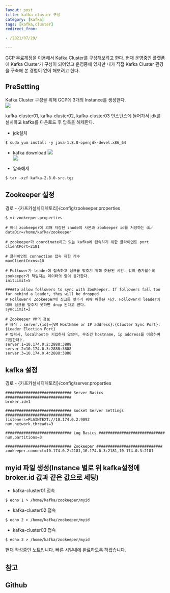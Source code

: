 ```yaml
---
layout: post 
title: kafka cluster 구성
category: [kafka]
tags: [kafka,cluster]
redirect_from:

- /2021/07/29/

---  
```


GCP 무료계정을 이용해서 Kafka Cluster를 구성해보려고 한다. 현재 운영중인 플랫폼에 Kafka Cluster가 구성이 되어있고 운영중에 있지만 내가 직접 Kafka Cluster 환경을 구축해 본 경험이 없어 해보려고 한다.  

## PreSetting  
Kafka Cluster 구성을 위해 GCP에 3개의 Instance를 생성한다.  
<img src="https://sisipapa.github.io/assets/images/posts/gcp-kafka-cluster.PNG" >  

kafka-cluster01, kafka-cluster02, kafka-cluster03 인스턴스에 들어가서 jdk를 설치하고 kafka를 다운로드 후 압축을 해제한다.
- jdk설치  
```shell
$ sudo yum install -y java-1.8.0-openjdk-devel.x86_64
```  

- kafka download
  <img src="https://sisipapa.github.io/assets/images/posts/kafka-download1.PNG" >  
  <img src="https://sisipapa.github.io/assets/images/posts/kafka-download2.PNG" >  
  
- 압축해제  
```shell
$ tar -xzf kafka-2.8.0-src.tgz
```  

## Zookeeper 설정
경로 - {카프카설치디렉토리}/config/zookeeper.properties
```properties  
$ vi zookeeper.properties

# 여러 zookeeper에 의해 저장된 znode의 사본과 zookeeper id를 저장하는 dir
dataDir=/home/kafka/zookeeper

# zookeeper가 coordinate하고 있는 kafka에 접속하기 위한 클라이언트 port
clientPort=2181

# 클라이언트 connection 접속 제한 개수
maxClientCnxns=10

# Follower가 leader에 접속하고 싱크를 맞추기 위해 허용된 시간. 값이 증가할수록 zookeeper가 책임지는 데이터의 양이 증가한다.
initLimit=5

####to allow followers to sync with ZooKeeper. If followers fall too far behind a leader, they will be dropped.
# Follower가 Zookeeper에 싱크를 맞추기 위해 허용된 시간. Follower가 leader에 대해 싱크를 맞추지 못하면 drop 된다고 햔다.
syncLimit=2

# Zookeeper VM의 정보
# 형식 : server.{id}={VM HostName or IP address}:{Cluster Sync Port}:{Leader Election Port}
# 입력시, localhost는 기입하지 않으며, 무조건 hostname, ip address를 이용하여 기입한더ㅏ.
server.1=10.174.0.2:2888:3888
server.2=10.174.0.3:2888:3888
server.3=10.174.0.4:2888:3888
```  

## kafka 설정  
경로 - {카프카설치디렉토리}/config/server.properties  
```properties
############################# Server Basics ############################# 
broker.id=1 

############################# Socket Server Settings ############################# 
listeners=PLAINTEXT://10.174.0.2:9092
num.network.threads=3 

############################# Log Basics ############################# 
num.partitions=3 

############################# Zookeeper ############################# 
zookeeper.connect=10.174.0.2:2181,10.174.0.3:2181,10.174.0.3:2181
```  

## myid 파일 생성(Instance 별로 위 kafka설정에 broker.id 값과 같은 값으로 세팅)  
- kafka-cluster01 접속
```shell
$ echo 1 > /home/kafka/zookeeper/myid
```  

- kafka-cluster02 접속
```shell
$ echo 2 > /home/kafka/zookeeper/myid
```  

- kafka-cluster03 접속
```shell
$ echo 3 > /home/kafka/zookeeper/myid
```  

현재 작성중인 노트입니다. 빠른 시일내에 완료하도록 하겠습니다.  


## 참고  


## Github  
